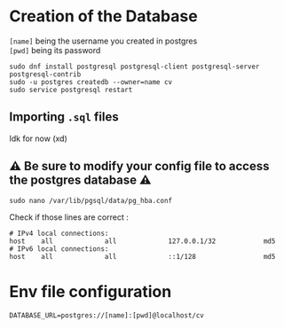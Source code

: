 # Creation of the Database

`[name]` being the username you created in postgres\
`[pwd]` being its password

```
sudo dnf install postgresql postgresql-client postgresql-server postgresql-contrib
sudo -u postgres createdb --owner=name cv
sudo service postgresql restart
```

## Importing `.sql` files

Idk for now (xd)

## ⚠️ Be sure to modify your config file to access the postgres database ⚠️

```
sudo nano /var/lib/pgsql/data/pg_hba.conf
```
Check if those lines are correct :
```
# IPv4 local connections:
host    all             all             127.0.0.1/32            md5
# IPv6 local connections:
host    all             all             ::1/128                 md5
```

# Env file configuration

```
DATABASE_URL=postgres://[name]:[pwd]@localhost/cv
```